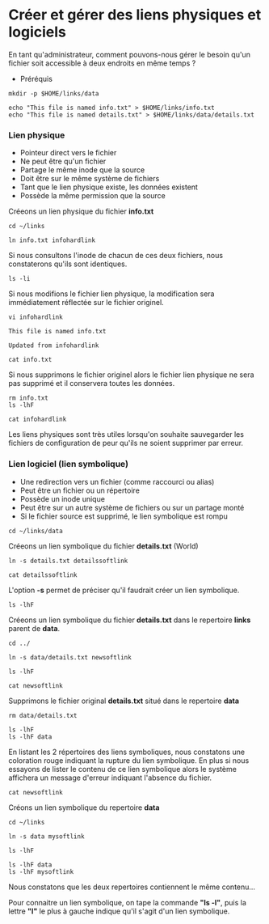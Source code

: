 # Créer et gérer des liens physiques et logiciels

En tant qu'administrateur, comment pouvons-nous gérer le besoin qu'un fichier soit accessible à deux endroits en même temps ?

- Préréquis

```
mkdir -p $HOME/links/data

echo "This file is named info.txt" > $HOME/links/info.txt
echo "This file is named details.txt" > $HOME/links/data/details.txt
```

### Lien physique

- Pointeur direct vers le fichier
- Ne peut être qu'un fichier
- Partage le même inode que la source
- Doit être sur le même système de fichiers
- Tant que le lien physique existe, les données existent
- Possède la même permission que la source

Créeons un lien physique du fichier **info.txt**

```
cd ~/links
```

```
ln info.txt infohardlink
```

Si nous consultons l'inode de chacun de ces deux fichiers, nous constaterons qu'ils sont identiques.

```
ls -li
```

Si nous modifions le fichier lien physique, la modification sera immédiatement réflectée sur le fichier originel.

```
vi infohardlink
```

```
This file is named info.txt

Updated from infohardlink
```

```
cat info.txt
```

Si nous supprimons le fichier originel alors le fichier lien physique ne sera pas supprimé et il conservera toutes les données.

```
rm info.txt
ls -lhF
```

```
cat infohardlink
```

Les liens physiques sont très utiles lorsqu'on souhaite sauvegarder les fichiers de configuration de peur qu'ils ne soient supprimer par erreur.

### Lien logiciel (lien symbolique)

- Une redirection vers un fichier (comme raccourci ou alias)
- Peut être un fichier ou un répertoire
- Possède un inode unique
- Peut être sur un autre système de fichiers ou sur un partage monté
- Si le fichier source est supprimé, le lien symbolique est rompu

```
cd ~/links/data
```

Créeons un lien symbolique du fichier **details.txt** (World)

```
ln -s details.txt detailssoftlink
```

```
cat detailssoftlink
```

L'option **-s** permet de préciser qu'il faudrait créer un lien symbolique.

```
ls -lhF
```

Créeons un lien symbolique du fichier **details.txt** dans le repertoire **links** parent de **data**.

```
cd ../
```

```
ln -s data/details.txt newsoftlink
```

```
ls -lhF
```

```
cat newsoftlink
```

Supprimons le fichier original **details.txt** situé dans le repertoire **data**

```
rm data/details.txt
```

```
ls -lhF
ls -lhF data
```

En listant les 2 répertoires des liens symboliques, nous constatons une coloration rouge indiquant la rupture du lien symbolique. En plus si nous essayons de lister le contenu de ce lien symbolique alors le système affichera un message d'erreur indiquant l'absence du fichier.

```
cat newsoftlink
```

Créons un lien symbolique du repertoire **data**

```
cd ~/links
```

```
ln -s data mysoftlink
```

```
ls -lhF
```

```
ls -lhF data
ls -lhF mysoftlink
```

Nous constatons que les deux repertoires contiennent le même contenu...

Pour connaitre un lien symbolique, on tape la commande **"ls -l"**, puis la lettre **"l"** le plus à gauche indique qu'il s'agit d'un lien symbolique.
